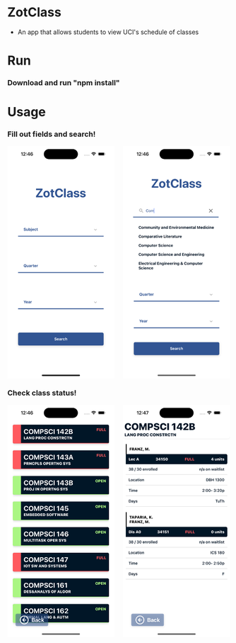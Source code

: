 # ZotClass
- An app that allows students to view UCI's schedule of classes

# Run
### Download and run "npm install"

# Usage
### Fill out fields and search!

<div class="image-container" style="display: flex; justify-content: space-between;">
  <img src="https://github.com/xXViridianXx/ZotClass/blob/main/images/Home.png" alt="Home" style="width: 48%; height: 20%;">
  <img src="https://github.com/xXViridianXx/ZotClass/blob/main/images/HomeTyping.png" alt="HomeTyping" style="width: 48%; height: 20%;">
</div>

### Check class status!
<div class="image-container" style="display: flex; justify-content: space-between;">
  <img src="https://github.com/xXViridianXx/ZotClass/blob/main/images/ClassesPage.png" alt="Page" style="width: 48%; height: 20%;">
  <img src="https://github.com/xXViridianXx/ZotClass/blob/main/images/ClassInfoPage.png" alt="InfoPage" style="width: 48%; height: 20%;">
</div>
